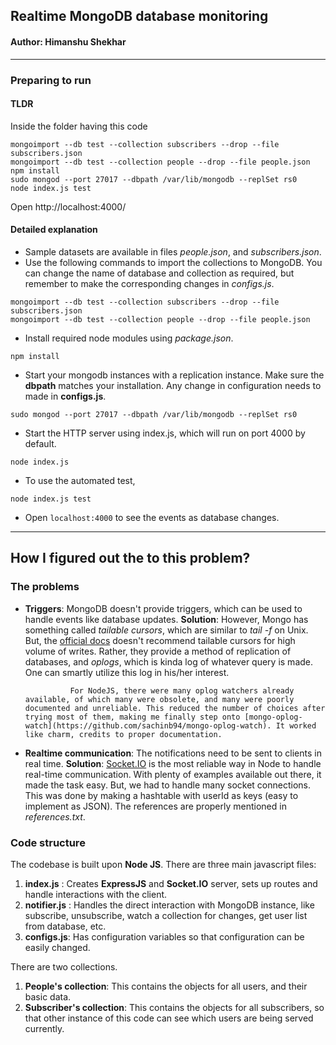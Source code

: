 ## Realtime MongoDB database monitoring
#### Author: Himanshu Shekhar
---

### Preparing to run
#### TLDR
Inside the folder having this code
```
mongoimport --db test --collection subscribers --drop --file subscribers.json
mongoimport --db test --collection people --drop --file people.json
npm install
sudo mongod --port 27017 --dbpath /var/lib/mongodb --replSet rs0
node index.js test
```
Open http://localhost:4000/

#### Detailed explanation
* Sample datasets are available in files *people.json*, and *subscribers.json*.
* Use the following commands to import the collections to MongoDB. You can change the name of database and collection as required, but remember to make the corresponding changes in *configs.js*.

```
mongoimport --db test --collection subscribers --drop --file subscribers.json
mongoimport --db test --collection people --drop --file people.json
```
* Install required node modules using *package.json*.
```
npm install
```
* Start your mongodb instances with a replication instance. Make sure the **dbpath** matches your installation.
  Any change in configuration needs to made in **configs.js**.
```
sudo mongod --port 27017 --dbpath /var/lib/mongodb --replSet rs0
```
* Start the HTTP server using index.js, which will run on port 4000 by default.
```
node index.js
```
* To use the automated test,
```
node index.js test
```
* Open `localhost:4000` to see the events as database changes.

---

## How I figured out the to this problem?

### The problems
* **Triggers**: MongoDB doesn't provide triggers, which can be used to handle events like database updates.
  **Solution**: However, Mongo has something called *tailable cursors*, which are similar to *tail -f* on Unix.
                But, the [official docs](https://docs.mongodb.com/manual/core/tailable-cursors/) doesn't recommend tailable cursors for high volume of writes. Rather, they provide a method of replication of databases, and *oplogs*, which is kinda log of whatever query is made. One can smartly utilize this log in his/her interest.

                For NodeJS, there were many oplog watchers already available, of which many were obsolete, and many were poorly documented and unreliable. This reduced the number of choices after trying most of them, making me finally step onto [mongo-oplog-watch](https://github.com/sachinb94/mongo-oplog-watch). It worked like charm, credits to proper documentation.


* **Realtime communication**: The notifications need to be sent to clients in real time.
  **Solution**: [Socket.IO](https://socket.io/) is the most reliable way in Node to handle real-time communication. 
                With plenty of examples available out there, it made the task easy.
                But, we had to handle many socket connections. This was done by making a hashtable with userId as keys (easy to implement as JSON).
                The references are properly mentioned in *references.txt*.



### Code structure
The codebase is built upon **Node JS**. There are three main javascript files:
1. **index.js** : Creates **ExpressJS** and **Socket.IO** server, sets up routes and handle interactions with the client.
2. **notifier.js** : Handles the direct interaction with MongoDB instance, like subscribe, unsubscribe, watch a collection for changes, get user list from database, etc.
3. **configs.js**: Has configuration variables so that configuration can be easily changed.

There are two collections.
1. **People's collection**: This contains the objects for all users, and their basic data.
2. **Subscriber's collection**: This contains the objects for all subscribers, so that other instance of this code can see which users are being served currently.